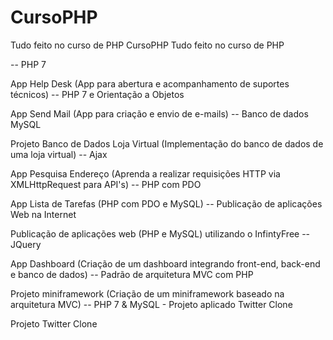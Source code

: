 # CursoPHP
Tudo feito no curso de PHP
CursoPHP
Tudo feito no curso de PHP

-- PHP 7

App Help Desk (App para abertura e acompanhamento de suportes técnicos)
-- PHP 7 e Orientação a Objetos

App Send Mail (App para criação e envio de e-mails)
-- Banco de dados MySQL

Projeto Banco de Dados Loja Virtual (Implementação do banco de dados de uma loja virtual)
-- Ajax

App Pesquisa Endereço (Aprenda a realizar requisições HTTP via XMLHttpRequest para API's)
-- PHP com PDO

App Lista de Tarefas (PHP com PDO e MySQL)
-- Publicação de aplicações Web na Internet

Publicação de aplicações web (PHP e MySQL) utilizando o InfintyFree
-- JQuery

App Dashboard (Criação de um dashboard integrando front-end, back-end e banco de dados)
-- Padrão de arquitetura MVC com PHP

Projeto miniframework (Criação de um miniframework baseado na arquitetura MVC)
-- PHP 7 & MySQL - Projeto aplicado Twitter Clone

Projeto Twitter Clone

